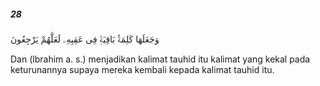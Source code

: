 ##### 28

<span class="ayah">وَجَعَلَهَا كَلِمَةًۢ بَاقِيَةًۭ فِى عَقِبِهِۦ لَعَلَّهُمْ يَرْجِعُونَ</span>

<span class="ayah_translation">Dan (lbrahim a. s.) menjadikan kalimat tauhid itu kalimat yang kekal pada keturunannya supaya mereka kembali kepada kalimat tauhid itu.</span>
